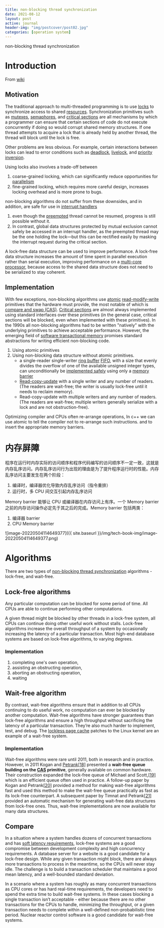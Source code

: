 ```yaml
---
title: non-blocking thread synchronization
date: 2021-08-12
layout: post
active: journal
header-img: "img/postcover/post02.jpg"
categories: [operation system]
---
```


non-blocking thread synchronization

# Introduction

From [wiki](https://en.wikipedia.org/wiki/Non-blocking_algorithm)

## Motivation

The traditional approach to multi-threaded programming is to use [locks](https://en.wikipedia.org/wiki/Lock_(computer_science)) to synchronize access to shared [resources](https://en.wikipedia.org/wiki/Resource_(computer_science)). Synchronization primitives such as [mutexes](https://en.wikipedia.org/wiki/Mutual_exclusion), [semaphores](https://en.wikipedia.org/wiki/Semaphore_(programming)), and [critical sections](https://en.wikipedia.org/wiki/Critical_section) are all mechanisms by which a programmer can ensure that certain sections of code do not execute concurrently if doing so would corrupt shared memory structures. If one thread attempts to acquire a lock that is already held by another thread, the thread will block until the lock is free.

Other problems are less obvious. For example, certain interactions between locks can lead to error conditions such as [deadlock](https://en.wikipedia.org/wiki/Deadlock), [livelock](https://en.wikipedia.org/wiki/Livelock), and [priority inversion](https://en.wikipedia.org/wiki/Priority_inversion).

Using locks also involves a trade-off between 

1. coarse-grained locking, which can significantly reduce opportunities for [parallelism](https://en.wikipedia.org/wiki/Parallel_computing) 
2. fine-grained locking, which requires more careful design, increases locking overhead and is more prone to bugs.

non-blocking algorithms do not suffer from these downsides, and in addition, are safe for use in [interrupt handlers](https://en.wikipedia.org/wiki/Interrupt_handler)

1. even though the [preempted](https://en.wikipedia.org/wiki/Pre-emptive_multitasking) thread cannot be resumed, progress is still possible without it.
2. In contrast, global data structures protected by mutual exclusion cannot safely be accessed in an interrupt handler, as the preempted thread may be the one holding the lock—but this can be rectified easily by masking the interrupt request during the critical section.

A lock-free data structure can be used to improve performance. A lock-free data structure increases the amount of time spent in parallel execution rather than serial execution, improving performance on a [multi-core processor](https://en.wikipedia.org/wiki/Multi-core_processor), because access to the shared data structure does not need to be serialized to stay coherent.

## Implementation

With few exceptions, non-blocking algorithms use [atomic](https://en.wikipedia.org/wiki/Linearizability) [read-modify-write](https://en.wikipedia.org/wiki/Read-modify-write) primitives that the hardware must provide, the most notable of which is [compare and swap (CAS)](https://en.wikipedia.org/wiki/Compare-and-swap). [Critical sections](https://en.wikipedia.org/wiki/Critical_section) are almost always implemented using standard interfaces over these primitives (in the general case, critical sections will be blocked, even when implemented with these primitives). In the 1990s all non-blocking algorithms had to be written "natively" with the underlying primitives to achieve acceptable performance. However, the emerging field of [software transactional memory](https://en.wikipedia.org/wiki/Software_transactional_memory) promises standard abstractions for writing efficient non-blocking code.

1. Using atomic primitives
2. Using non-blocking data structure without atomic primitives. 
   - a single-reader single-writer [ring buffer](https://en.wikipedia.org/wiki/Circular_buffer) [FIFO](https://en.wikipedia.org/wiki/FIFO_(computing_and_electronics)), with a size that evenly divides the overflow of one of the available unsigned integer types, can unconditionally be [implemented safely](https://en.wikipedia.org/wiki/Producer–consumer_problem#Without_semaphores_or_monitors) using only a [memory barrier](https://en.wikipedia.org/wiki/Memory_barrier)
   - [Read-copy-update](https://en.wikipedia.org/wiki/Read-copy-update) with a single writer and any number of readers. (The readers are wait-free; the writer is usually lock-free until it needs to reclaim memory).
   - Read-copy-update with multiple writers and any number of readers. (The readers are wait-free; multiple writers generally serialize with a lock and are not obstruction-free).

Optimizing compiler and CPUs often re-arrange operations, In c++ we can use atomic to tell the compiler not to re-arrange such instructions. and to insert the appropriate memory barriers. 

# 内存屏障

程序在运行时内存实际的访问顺序和程序代码编写的访问顺序不一定一致，这就是内存乱序访问。内存乱序访问行为出现的理由是为了提升程序运行时的性能。内存乱序访问主要发生在两个阶段：

1. 编译时，编译器优化导致内存乱序访问（指令重排）
2. 运行时，多 CPU 间交互引起内存乱序访问

Memory barrier 能够让 CPU 或编译器在内存访问上有序。一个 Memory barrier 之前的内存访问操作必定先于其之后的完成。Memory barrier 包括两类：

1. 编译器 barrier
2. CPU Memory barrier

![image-20220504114649377]({{ site.baseurl }}/img/tech-book-img/image-20220504114649377.png)

# Algorithms

There are two types of [non-blocking thread synchronization](http://en.wikipedia.org/wiki/Non-blocking_synchronization) algorithms - lock-free, and wait-free.

## Lock-free algorithms

Any particular computation can be blocked for some period of time. All CPUs are able to continue performing other computations. 

A given thread might be blocked by other threads in a lock-free system, all CPUs can continue doing other useful work without stalls. Lock-free algorithms increase the overall throughput of a system by occasionally increasing the latency of a particular transaction. Most high-end database systems are based on lock-free algorithms, to varying degrees.

### Implementation

1. completing one's own operation, 
2. assisting an obstructing operation, 
3. aborting an obstructing operation,  
4. waiting



## Wait-free algorithm

By contrast, wait-free algorithms ensure that in addition to all CPUs continuing to do useful work, no computation can ever be blocked by another computation. Wait-free algorithms have stronger guarantees than lock-free algorithms and ensure a high throughput without sacrificing the latency of a particular transaction. They’re also much harder to implement, test, and debug. The [lockless page cache](http://lwn.net/Articles/291826/) patches to the Linux kernel are an example of a wait-free system.

### Implementation

Wait-free algorithms were rare until 2011, both in research and in practice. However, in 2011 Kogan and [Petrank](https://en.wikipedia.org/wiki/Erez_Petrank)[[18\]](https://en.wikipedia.org/wiki/Non-blocking_algorithm#cite_note-wf-queue-18) presented a **wait-free queue building on the [CAS](https://en.wikipedia.org/wiki/Compare-and-swap) primitive**, generally available on common hardware. Their construction expanded the lock-free queue of Michael and Scott,[[19\]](https://en.wikipedia.org/wiki/Non-blocking_algorithm#cite_note-lf-queue-19) which is an efficient queue often used in practice. A follow-up paper by Kogan and Petrank[[20\]](https://en.wikipedia.org/wiki/Non-blocking_algorithm#cite_note-wf-fpsp-20) provided a method for making wait-free algorithms fast and used this method to make the wait-free queue practically as fast as its lock-free counterpart. A subsequent paper by Timnat and Petrank[[21\]](https://en.wikipedia.org/wiki/Non-blocking_algorithm#cite_note-wf-simulation-21) provided an automatic mechanism for generating wait-free data structures from lock-free ones. Thus, wait-free implementations are now available for many data structures.

## Compare

In a situation where a system handles dozens of concurrent transactions and has [soft latency requirements](http://en.wikipedia.org/wiki/Real-time_computing#Hard_and_soft_real-time_systems), lock-free systems are a good compromise between development complexity and high concurrency requirements. A database server for a website is a good candidate for a lock-free design. While any given transaction might block, there are always more transactions to process in the meantime, so the CPUs will never stay idle. The challenge is to build a transaction scheduler that maintains a good mean latency, and a well-bounded standard deviation.

In a scenario where a system has roughly as many concurrent transactions as CPU cores or has hard real-time requirements, the developers need to spend the extra time to build wait-free systems. In these cases blocking a single transaction isn’t acceptable - either because there are no other transactions for the CPUs to handle, minimizing the throughput, or a given transaction needs to complete within a well-defined non-probabilistic time period. Nuclear reactor control software is a good candidate for wait-free systems.


